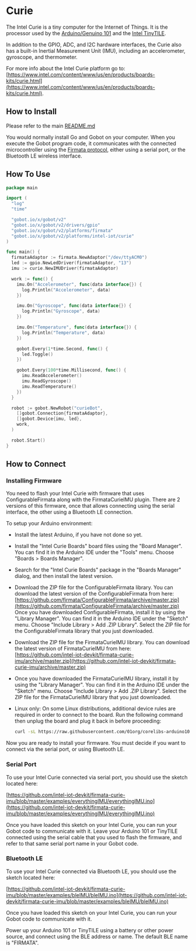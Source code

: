 # Curie

The Intel Curie is a tiny computer for the Internet of Things. It is the processor used by the [Arduino/Genuino 101](https://www.arduino.cc/en/Main/ArduinoBoard101)
and the [Intel TinyTILE](https://software.intel.com/en-us/node/675623).

In addition to the GPIO, ADC, and I2C hardware interfaces, the Curie also has a built-in Inertial Measurement Unit (IMU),
including an accelerometer, gyroscope, and thermometer.

For more info about the Intel Curie platform go to: [https://www.intel.com/content/www/us/en/products/boards-kits/curie.html](https://www.intel.com/content/www/us/en/products/boards-kits/curie.html).

## How to Install

Please refer to the main [README.md](https://github.com/hybridgroup/gobot/blob/release/README.md)

You would normally install Go and Gobot on your computer. When you execute the Gobot program code, it communicates with
the connected microcontroller using the [Firmata protocol](https://github.com/firmata/protocol), either using a serial
port, or the Bluetooth LE wireless interface.

## How To Use

```go
package main

import (
  "log"
  "time"

  "gobot.io/x/gobot/v2"
  "gobot.io/x/gobot/v2/drivers/gpio"
  "gobot.io/x/gobot/v2/platforms/firmata"
  "gobot.io/x/gobot/v2/platforms/intel-iot/curie"
)

func main() {
  firmataAdaptor := firmata.NewAdaptor("/dev/ttyACM0")
  led := gpio.NewLedDriver(firmataAdaptor, "13")
  imu := curie.NewIMUDriver(firmataAdaptor)

  work := func() {
    imu.On("Accelerometer", func(data interface{}) {
      log.Println("Accelerometer", data)
    })

    imu.On("Gyroscope", func(data interface{}) {
      log.Println("Gyroscope", data)
    })

    imu.On("Temperature", func(data interface{}) {
      log.Println("Temperature", data)
    })

    gobot.Every(1*time.Second, func() {
      led.Toggle()
    })

    gobot.Every(100*time.Millisecond, func() {
      imu.ReadAccelerometer()
      imu.ReadGyroscope()
      imu.ReadTemperature()
    })
  }

  robot := gobot.NewRobot("curieBot",
    []gobot.Connection{firmataAdaptor},
    []gobot.Device{imu, led},
    work,
  )

  robot.Start()
}
```

## How to Connect

### Installing Firmware

You need to flash your Intel Curie with firmware that uses ConfigurableFirmata along with the FirmataCurieIMU plugin. There are 2 versions of this firmware, once that allows connecting using the serial interface, the other using a Bluetooth LE connection.

To setup your Arduino environment:

- Install the latest Arduino, if you have not done so yet.
- Install the "Intel Curie Boards" board files using the "Board Manager". You can find it in the Arduino IDE under the
  "Tools" menu. Choose "Boards > Boards Manager".
- Search for the "Intel Curie Boards" package in the "Boards Manager" dialog, and then install the latest version.
- Download the ZIP file for the ConfigurableFirmata library. You can download the latest version of the ConfigurableFirmata
  from here:
  [https://github.com/firmata/ConfigurableFirmata/archive/master.zip](https://github.com/firmata/ConfigurableFirmata/archive/master.zip)
  Once you have downloaded ConfigurableFirmata, install it by using the "Library Manager". You can find it in the Arduino
  IDE under the "Sketch" menu. Choose "Include Library > Add .ZIP Library". Select the ZIP file for the ConfigurableFirmata
  library that you just downloaded.
- Download the ZIP file for the FirmataCurieIMU library. You can download the latest version of FirmataCurieIMU from here:
  [https://github.com/intel-iot-devkit/firmata-curie-imu/archive/master.zip](https://github.com/intel-iot-devkit/firmata-curie-imu/archive/master.zip)
- Once you have downloaded the FirmataCurieIMU library, install it by using the "Library Manager". You can find it in the
  Arduino IDE under the "Sketch" menu. Choose "Include Library > Add .ZIP Library". Select the ZIP file for the FirmataCurieIMU
  library that you just downloaded.
- Linux only: On some Linux distributions, additional device rules are required in order to connect to the board. Run the
  following command then unplug the board and plug it back in before proceeding:

  ```sh
  curl -sL https://raw.githubusercontent.com/01org/corelibs-arduino101/master/scripts/create_dfu_udev_rule | sudo -E bash -
  ```

Now you are ready to install your firmware. You must decide if you want to connect via the serial port, or using
Bluetooth LE.

### Serial Port

To use your Intel Curie connected via serial port, you should use the sketch located here:

[https://github.com/intel-iot-devkit/firmata-curie-imu/blob/master/examples/everythingIMU/everythingIMU.ino](https://github.com/intel-iot-devkit/firmata-curie-imu/blob/master/examples/everythingIMU/everythingIMU.ino)

Once you have loaded this sketch on your Intel Curie, you can run your Gobot code to communicate with it. Leave your
Arduino 101 or TinyTILE connected using the serial cable that you used to flash the firmware, and refer to that same serial
port name in your Gobot code.

### Bluetooth LE

To use your Intel Curie connected via Bluetooth LE, you should use the sketch located here:

[https://github.com/intel-iot-devkit/firmata-curie-imu/blob/master/examples/bleIMU/bleIMU.ino](https://github.com/intel-iot-devkit/firmata-curie-imu/blob/master/examples/bleIMU/bleIMU.ino)

Once you have loaded this sketch on your Intel Curie, you can run your Gobot code to communicate with it.

Power up your Arduino 101 or TinyTILE using a battery or other power source, and connect using the BLE address or name.
The default BLE name is "FIRMATA".
